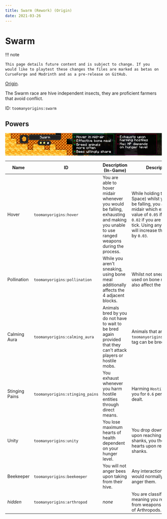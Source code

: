 ```yaml
---
title: Swarm (Rework) (Origin)
date: 2021-03-26
---
```

# Swarm

!!! note

    This page details future content and is subject to change. If you would like to playtest these changes the files are marked as betas on CurseForge and Modrinth and as a pre-release on GitHub.

[Origin](../,,/origins.md).

The Swarm race are hive independent insects, they are proficient farmers that avoid conflict.

ID: `toomanyorigins:swarm`

## Powers

![Swarm (Rework)](../../../../images/tmoSwarmBannerRework.png)

Name | ID | Description (In-Game) | Description (Detailed)
-----|----|-----------------------|------------------------
Hover | `toomanyorigins:hover` | You are able to hover midair whenever you would be falling, exhausting and making you unable to use ranged weapons during the process. | While holding the jump key (Default: Space) whilst you are supposed to be falling, you are able to hover midair which exhausts you for a value of `0.05` if you are sprinting or `0.02` if you are not sprinting each tick. Using any item whilst hovering will increase this exhaustion amount by `0.03`.
Pollination | `toomanyorigins:pollination` | While you aren't sneaking, using bone meal additionally affects the 4 adjacent blocks. | Whilst not sneaking, any bone meal used on bone mealable blocks will also affect the adjacent 4 tiles.
Calming Aura | `toomanyorigins:calming_aura` | Animals bred by you do not have to wait to be bred again provided that they can't attack players or hostile mobs. | Animals that are not in the `toomanyorigins:ignore_calming_aura` tag can be bred again immediately.
Stinging Pains | `toomanyorigins:stinging_pains` | You exhaust whenever you harm hostile entities through direct means. | Harming `HostileEntity`s will exhaust you for `0.6` per individual damage dealt.
Unity | `toomanyorigins:unity` | You lose maximum hearts of health dependent on your hunger level. | You drop down to 7 maximum hearts upon reaching below 6 hunger shanks, you then drop down to 4 hearts upon reaching 3 hunger shanks.
Beekeeper | `toomanyorigins:beekeeper` | You will not anger bees upon taking from their hive. | Any interactions with beehives that would normally anger its bees do not anger them.
*hidden* | `toomanyorigins:arthropod` | *none* | You are classified as an arthropod, meaning you receive more damage from weapons enchanted with Bane of Arthropods.
